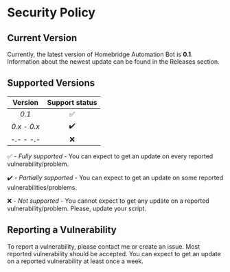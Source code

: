 # Security Policy

## Current Version

Currently, the latest version of Homebridge Automation Bot is **0.1**.
Information about the newest update can be found in the Releases section.

## Supported Versions

| Version | Support status |
| :-: | :-: |
| _0.1_ | :white_check_mark: |
| _0.x - 0.x_ | :heavy_check_mark: |
| _-.- - -.-_ | :x: |

:white_check_mark: - _Fully supported_ - You can expect to get an update on every reported vulnerability/problem.

:heavy_check_mark: - _Partially supported_ - You can expect to get an update on some reported vulnerabilities/problems.

:x: - _Not supported_ - You cannot expect to get any update on a reported vulnerability/problem. Please, update your script.

## Reporting a Vulnerability

To report a vulnerability, please contact me or create an issue.
Most reported vulnerability should be accepted. You can expect to get 
an update on a reported vulnerability at least once a week.
